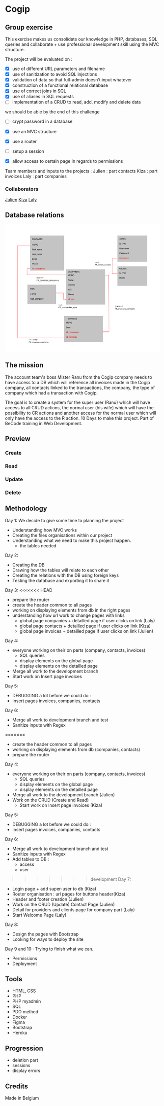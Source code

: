 # Cogip

## Group exercise

This exercise makes us consolidate our knowledge in PHP, databases, SQL queries and collaborate + use professional development skill using the MVC structure.

The project will be evaluated on :

- [X] use of different URL parameters and filename   
- [X] use of sanitization to avoid SQL injections 
- [X] validation of data so that full-admin doesn’t input whatever 
- [X] construction of a functional relational database 
- [X] use of correct joins in SQL 
- [X] use of aliases in SQL requests
- [ ] implementation of a CRUD to read, add, modify and delete data

we should be able by the end of this challenge

- [ ] crypt password in a database 
- [X] use an MVC structure 
- [X] use a router 
- [ ] setup a session 
- [X] allow access to certain page in regards to permissions 


Team members and inputs to the projects :
Julien : part contacts
Kiza : part invoices
Laly : part companies

### Collaborators
[Julien](https://github.com/ggbjulien)
[Kiza](https://github.com/Kiza-coder/) 
[Laly](https://github.com/lalsdev)


## Database relations

![dbrelations](VIVELACOGIP.jpg)

## The mission

The account team's boss Mister Ranu from the Cogip company needs to have access to a DB which will reference all invoices made in the Cogip company, all contacts linked to the transactions, the company, the type of company which had a transaction with Cogip.

The goal is to create a system for the super user (Ranu) which will have access to all CRUD actions, the normal user (his wife) which will have the possibility to CR actions and another access for the normal user which will only have the access to the R action. 10 Days to make this project. Part of BeCode training in Web Development.

## Preview
### Create
### Read
### Update
### Delete

## Methodology

Day 1:
We decide to give some time to planning the project

- Understanding how MVC works
- Creating the files organisations within our project
- Understanding what we need to make this project happen.
  - the tables needed

Day 2:

- Creating the DB
- Drawing how the tables will relate to each other
- Creating the relations with the DB using foreign keys
- Testing the database and exporting it to share it


Day 3:
<<<<<<< HEAD
- prepare the router
- create the header common to all pages
- working on displaying elements from db in the right pages
- understanding how url work to change pages with links
  - global page companies + detailled page if user clicks on link (Laly)
  - global page contacts + detailled page if user clicks on link (Kiza)
  - global page invoices + detailled page if user clicks on link (Julien)



Day 4:
- everyone working on their on parts (company, contacts, invoices)
  - SQL queries
  - display elements on the global page
  - display elements on the detailled page
 - Merge all work to the development branch
 - Start work on Insert page invoices
 
 
Day 5:
  - DEBUGGING a lot before we could do :
  - Insert pages invoices, companies, contacts
  
Day 6:
  - Merge all work to development branch and test
  - Sanitize inputs with Regex
 
  
=======

- create the header common to all pages
- working on displaying elements from db (companies, contacts)
- prepare the router

Day 4:
- everyone working on their on parts (company, contacts, invoices)
    - SQL queries
    - display elements on the global page
    - display elements on the detailled page
- Merge all work to the development branch (Julien)
- Work on the CRUD (Create and Read) 
    - Start work on Insert page invoices (Kiza)

Day 5:
- DEBUGGING a lot before we could do :
- Insert pages invoices, companies, contacts

Day 6:
- Merge all work to development branch and test
- Sanitize inputs with Regex
- Add tables to DB :
    - access
    - user

>>>>>>> development
Day 7:
- Login page + add super-user to db (Kiza)
- Router organisation : url pages for buttons header(Kiza)
- Header and footer creation (Julien)
- Work on the CRUD (Update) Contact Page (Julien)
- Detail for providers and clients page for company part (Laly)
- Start Welcome Page (Laly)

Day 8:
- Design the pages with Bootstrap
- Looking for ways to deploy the site

Day 9 and 10 :
Trying to finish what we can.
- Permissions
- Deployment

## Tools

- HTML, CSS
- PHP
- PHP myadmin
- SQL 
- PDO method
- Docker
- Figma
- Bootstrap
- Heroku

## Progression
- deletion part
- sessions
- display errors

## Credits
Made in Belgium
